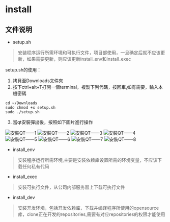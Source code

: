 # install

## 文件说明
* setup.sh
> 安装程序运行所需环境和可执行文件，项目部使用，一旦确定后就不应该更新，如果需要更新，则应该更新install_env和install_exec  

setup.sh的使用：
1. 拷貝至Downloads文件夾
2. 按下ctrl+alt+T打開一個terminal，複製下列代碼，按回車,如有需要，輸入本機密碼
```
cd ~/Downloads
sudo chmod +x setup.sh
sudo ./setup.sh
```
3. 當qt安裝彈出後，按照如下圖片進行操作

![安裝QT——1](https://github.com/VN-TR/install/blob/master/pic/qt_1.png)
![安裝QT——2](https://github.com/VN-TR/install/blob/master/pic/qt_2.png)
![安裝QT——3](https://github.com/VN-TR/install/blob/master/pic/qt_3.png)
![安裝QT——4](https://github.com/VN-TR/install/blob/master/pic/qt_4.png)
![安裝QT——5](https://github.com/VN-TR/install/blob/master/pic/qt_5.png)
![安裝QT——6](https://github.com/VN-TR/install/blob/master/pic/qt_6.png)
![安裝QT——7](https://github.com/VN-TR/install/blob/master/pic/qt_7.png)
![安裝QT——8](https://github.com/VN-TR/install/blob/master/pic/qt_8.png)

* install_env
> 安装程序运行所需环境,主要是安装依赖库设置所需的环境变量，不应该下载任何私有代码

* install_exec
> 安装可执行文件，从公司内部服务器上下载可执行文件

* install_dev
> 安装开发环境，包括开发依赖库，下载并编译程序所使用的opensource库，clone正在开发的repositories,需要有对应repositories的权限才能使用



